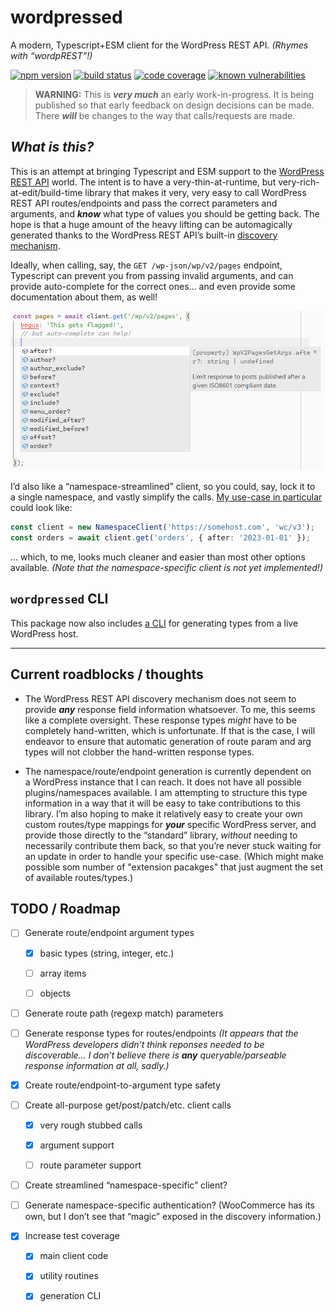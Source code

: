 # wordpressed

A modern, Typescript+ESM client for the WordPress REST API. _(Rhymes with “wordpREST”!)_

[![npm version](https://img.shields.io/npm/v/wordpressed.svg?logo=npm)](https://www.npmjs.com/package/wordpressed)
[![build status](https://img.shields.io/github/actions/workflow/status/JaredReisinger/wordpressed/build.yml?branch=alpha&logo=github)](https://github.com/JaredReisinger/wordpressed/actions?query=workflow%3Abuild+branch%3Aalpha)
[![code coverage](https://codecov.io/github/JaredReisinger/wordpressed/branch/alpha/graph/badge.svg?token=E3A3UAPD25)](https://codecov.io/github/JaredReisinger/wordpressed)
[![known vulnerabilities](https://snyk.io/test/github/JaredReisinger/wordpressed/alpha/badge.svg)](https://snyk.io/test/github/JaredReisinger/wordpressed/alpha)

> **WARNING:** This is _**very much**_ an early work-in-progress. It is being published so that early feedback on design decisions can be made. There _**will**_ be changes to the way that calls/requests are made.

## _What is this?_

This is an attempt at bringing Typescript and ESM support to the [WordPress REST API](https://developer.wordpress.org/rest-api/) world. The intent is to have a very-thin-at-runtime, but very-rich-at-edit/build-time library that makes it very, very easy to call WordPress REST API routes/endpoints and pass the correct parameters and arguments, and _**know**_ what type of values you should be getting back. The hope is that a huge amount of the heavy lifting can be automagically generated thanks to the WordPress REST API’s built-in [discovery mechanism](https://developer.wordpress.org/rest-api/using-the-rest-api/discovery/).

Ideally, when calling, say, the `GET /wp-json/wp/v2/pages` endpoint, Typescript can prevent you from passing invalid arguments, and can provide auto-complete for the correct ones… and even provide some documentation about them, as well!

![example usage](https://github.com/JaredReisinger/wordpressed/blob/alpha/docs/wordpressed-example.png?raw=true)

I’d also like a “namespace-streamlined” client, so you could, say, lock it to a single namespace, and vastly simplify the calls. [My use-case in particular](https://www.npmjs.com/package/order-fetcher) could look like:

```ts
const client = new NamespaceClient('https://somehost.com', 'wc/v3');
const orders = await client.get('orders', { after: '2023-01-01' });
```

... which, to me, looks much cleaner and easier than most other options available. _(Note that the namespace-specific client is not yet implemented!)_

## `wordpressed` CLI

This package now also includes [a CLI](https://github.com/JaredReisinger/wordpressed/blob/alpha/docs/cli#readme) for generating types from a live WordPress host.

---

## Current roadblocks / thoughts

- The WordPress REST API discovery mechanism does not seem to provide _**any**_ response field information whatsoever. To me, this seems like a complete oversight. These response types _might_ have to be completely hand-written, which is unfortunate. If that is the case, I will endeavor to ensure that automatic generation of route param and arg types will not clobber the hand-written response types.

- The namespace/route/endpoint generation is currently dependent on a WordPress instance that I can reach. It does not have all possible plugins/namespaces available. I am attempting to structure this type information in a way that it will be easy to take contributions to this library. I’m also hoping to make it relatively easy to create your own custom routes/type mappings for _**your**_ specific WordPress server, and provide those directly to the “standard” library, _without_ needing to necessarily contribute them back, so that you’re never stuck waiting for an update in order to handle your specific use-case. (Which might make possible som number of "extension pacakges" that just augment the set of available routes/types.)

## TODO / Roadmap

- [ ] Generate route/endpoint argument types

  - [x] basic types (string, integer, etc.)

  - [ ] array items

  - [ ] objects

- [ ] Generate route path (regexp match) parameters

- [ ] Generate response types for routes/endpoints _(It appears that the WordPress developers didn’t think reponses needed to be discoverable… I don’t believe there is **any** queryable/parseable response information at all, sadly.)_

- [x] Create route/endpoint-to-argument type safety

- [ ] Create all-purpose get/post/patch/etc. client calls

  - [x] very rough stubbed calls

  - [x] argument support

  - [ ] route parameter support

- [ ] Create streamlined “namespace-specific” client?

- [ ] Generate namespace-specific authentication? (WooCommerce has its own, but I don’t see that “magic” exposed in the discovery information.)

- [x] Increase test coverage

  - [x] main client code

  - [x] utility routines

  - [x] generation CLI
